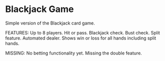 # Blackjack Game
 Simple version of the Blackjack card game.

FEATURES:
Up to 8 players.
Hit or pass.
Blackjack check.
Bust check.
Split feature.
Automated dealer.
Shows win or loss for all hands including split hands. 

MISSING:
 No betting functionality yet. Missing the double feature. 
